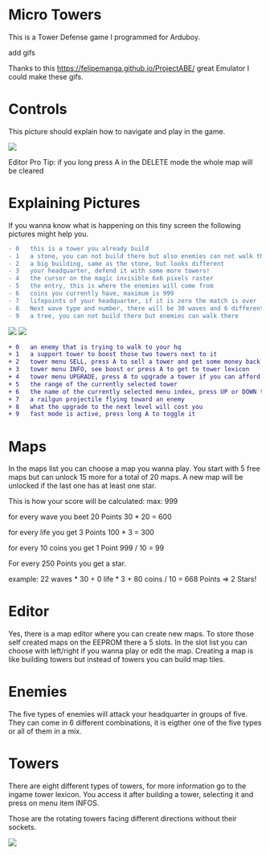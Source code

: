 # Micro Towers
This is a Tower Defense game I programmed for Arduboy.

add gifs

Thanks to this https://felipemanga.github.io/ProjectABE/ great Emulator I could make these gifs.

# Controls
This picture should explain how to navigate and play in the game.

![][explainControls]    

[explainControls]: https://github.com/hartmann1301/MicroTowers/blob/master/Extras/explainControls.png

Editor Pro Tip: if you long press A in the DELETE mode the whole map will be cleared

# Explaining Pictures
If you wanna know what is happening on this tiny screen the following pictures might help you.

```diff 
- 0   this is a tower you already build
- 1   a stone, you can not build there but also enemies can not walk there
- 2   a big building, same as the stone, but looks different 
- 3   your headquarter, defend it with some more towers!
- 4   the cursor on the magic invisible 6x6 pixels raster
- 5   the entry, this is where the enemies will come from
- 6   coins you currently have, maximum is 999
- 7   lifepoints of your headquarter, if it is zero the match is over
- 8   Next wave type and number, there will be 30 waves and 6 different types
- 9   a tree, you can not build there but enemies can walk there
```
![][explainPicture1]         ![][explainPicture2]

```diff 
+ 0   an enemy that is trying to walk to your hq
+ 1   a support tower to boost those two towers next to it
+ 2   tower menu SELL, press A to sell a tower and get some money back
+ 3   tower menu INFO, see boost or press A to get to tower lexicon
+ 4   tower menu UPGRADE, press A to upgrade a tower if you can afford it
+ 5   the range of the currently selected tower
+ 6   the name of the currently selected menu index, press UP or DOWN to change
+ 7   a railgun projectile flying toward an enemy
+ 8   what the upgrade to the next level will cost you
+ 9   fast mode is active, press long A to toggle it
```
[explainPicture1]: https://github.com/hartmann1301/MicroTowers/blob/master/Extras/explainPicture1.png
[explainPicture2]: https://github.com/hartmann1301/MicroTowers/blob/master/Extras/explainPicture2.png

# Maps
In the maps list you can choose a map you wanna play. You start with 5 free maps but can unlock 15 more for a total of 20 maps. A new map will be unlocked if the last one has at least one star. 

This is how your score will be calculated:              max:   999

  for every wave you beet 20 Points               30 * 20   =  600 
  
  for every life you get 3 Points                 100 * 3   =  300
  
  for every 10 coins you get 1 Point              999 / 10  =   99

For every 250 Points you get a star.

  example: 22 waves * 30 + 0 life * 3 + 80 coins / 10 = 668 Points   => 2 Stars!

# Editor
Yes, there is a map editor where you can create new maps. To store those self created maps on the EEPROM there a 5 slots. In the slot list you can choose with left/right if you wanna play or edit the map. Creating a map is like building towers but instead of towers you can build map tiles.

# Enemies 
The five types of enemies will attack your headquarter in groups of five. They can come in 6 different combinations, it is eigther one of the five types or all of them in a mix.

# Towers
There are eight different types of towers, for more information go to the ingame tower lexicon. You access it after building a tower, selecting it and press on menu item INFOS.

Those are the rotating towers facing different directions without their sockets.

![][allRotatingTowers]    

[allRotatingTowers]: https://github.com/hartmann1301/MicroTowers/blob/master/Extras/allRotatingTowers.png



